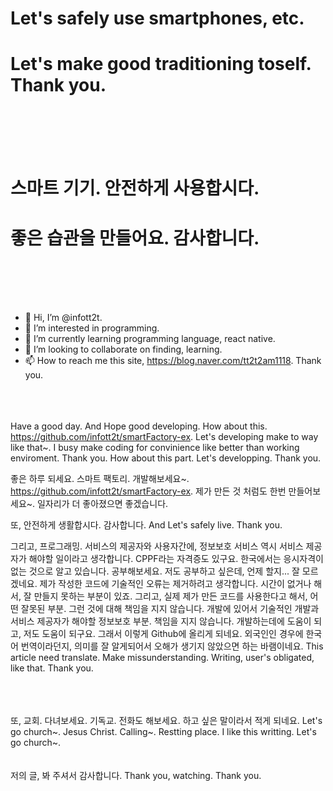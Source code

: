 <h1>Let's safely use smartphones, etc.</h1>
<h1>Let's make good traditioning toself. Thank you.</h1>
<br/><br/><br/><br/>
<h1>스마트 기기. 안전하게 사용합시다. </h1>
<h1>좋은 습관을 만들어요. 감사합니다.</h1>
<br/><br/><br/><br/>

- 👋 Hi, I’m @infott2t.
- 👀 I’m interested in programming.
- 🌱 I’m currently learning programming language, react native.
- 💞️ I’m looking to collaborate on finding, learning.
- 📫 How to reach me this site, https://blog.naver.com/tt2t2am1118. Thank you.
<br/><br/><br/><br/>

Have a good day. And Hope good developing. How about this. https://github.com/infott2t/smartFactory-ex. Let's developing make to way like that~. I busy make coding for convinience like better than working enviroment. Thank you. How about this part. Let's developping. Thank you.

 
좋은 하루 되세요. 스마트 팩토리. 개발해보세요~. https://github.com/infott2t/smartFactory-ex. 제가 만든 것 처럼도 한번 만들어보세요~. 일자리가 더 좋아졌으면 좋겠습니다. 

또, 안전하게 생활합시다. 감사합니다. And Let's safely live. Thank you.

그리고, 프로그래밍. 서비스의 제공자와 사용자간에, 정보보호 서비스 역시 서비스 제공자가 해야할 일이라고 생각합니다. CPPF라는 자격증도 있구요. 한국에서는 응시자격이 없는 것으로 알고 있습니다. 공부해보세요. 저도 공부하고 싶은데, 언제 할지... 잘 모르겠네요. 제가 작성한 코드에 기술적인 오류는 제거하려고 생각합니다. 시간이 없거나 해서, 잘 만들지 못하는 부분이 있죠. 그리고, 실제 제가 만든 코드를 사용한다고 해서, 어떤 잘못된 부분. 그런 것에 대해 책임을 지지 않습니다. 개발에 있어서 기술적인 개발과 서비스 제공자가 해야할 정보보호 부분. 책임을 지지 않습니다. 개발하는데에 도움이 되고, 저도 도움이 되구요. 그래서 이렇게 Github에 올리게 되네요. 외국인인 경우에 한국어 번역이라던지, 의미를 잘 알게되어서 오해가 생기지 않았으면 하는 바램이네요. This article need translate. Make missunderstanding. Writing, user's obligated, like that. Thank you.


<br/><br/><br/>
또, 교회. 다녀보세요. 기독교. 전화도 해보세요. 하고 싶은 말이라서 적게 되네요.
Let's go church~. Jesus Christ. Calling~. Restting place. I like this writting. Let's go church~.
<br/><br/><br/>
저의 글, 봐 주셔서 감사합니다.
Thank you, watching. Thank you. 
